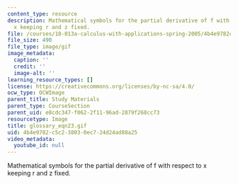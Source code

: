 ```yaml
---
content_type: resource
description: Mathematical symbols for the partial derivative of f with respect to
  x keeping r and z fixed.
file: /courses/18-013a-calculus-with-applications-spring-2005/4b4e9782c5c238030ec724d24ad88a25_glossary_eqn23.gif
file_size: 490
file_type: image/gif
image_metadata:
  caption: ''
  credit: ''
  image-alt: ''
learning_resource_types: []
license: https://creativecommons.org/licenses/by-nc-sa/4.0/
ocw_type: OCWImage
parent_title: Study Materials
parent_type: CourseSection
parent_uid: e8cdc347-f062-2f11-96ad-2879f268cc73
resourcetype: Image
title: glossary_eqn23.gif
uid: 4b4e9782-c5c2-3803-0ec7-24d24ad88a25
video_metadata:
  youtube_id: null
---
```

Mathematical symbols for the partial derivative of f with respect to x keeping r and z fixed.